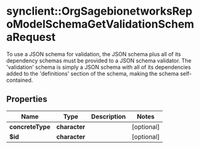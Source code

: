 # synclient::OrgSagebionetworksRepoModelSchemaGetValidationSchemaRequest

To use a JSON schema for validation, the JSON schema plus all of its dependency schemas must be provided to a JSON schema validator.  The 'validation' schema is simply a JSON schema with all of its dependencies added to the 'definitions' section of the schema, making the schema self-contained.

## Properties
Name | Type | Description | Notes
------------ | ------------- | ------------- | -------------
**concreteType** | **character** |  | [optional] 
**$id** | **character** |  | [optional] 



